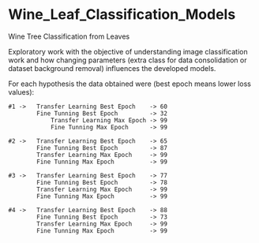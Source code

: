 # Wine_Leaf_Classification_Models
Wine Tree Classification from Leaves

Exploratory work with the objective of understanding image classification work
and how changing parameters (extra class for data consolidation or dataset background removal)
influences the developed models.

For each hypothesis the data obtained were (best epoch means lower loss values):

    #1 -> 	Transfer Learning Best Epoch    -> 60
            Fine Tunning Best Epoch         -> 32
                Transfer Learning Max Epoch -> 99
                Fine Tunning Max Epoch      -> 99

    #2 -> 	Transfer Learning Best Epoch    -> 65
            Fine Tunning Best Epoch         -> 87
            Transfer Learning Max Epoch     -> 99
            Fine Tunning Max Epoch          -> 99

    #3 -> 	Transfer Learning Best Epoch    -> 77
            Fine Tunning Best Epoch         -> 78
            Transfer Learning Max Epoch     -> 99
            Fine Tunning Max Epoch          -> 99

    #4 -> 	Transfer Learning Best Epoch    -> 88
            Fine Tunning Best Epoch         -> 73
            Transfer Learning Max Epoch     -> 99
            Fine Tunning Max Epoch          -> 99
